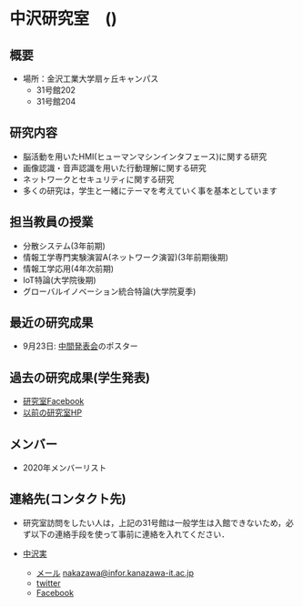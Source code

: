 # 中沢研究室　()

## 概要
- 場所：金沢工業大学扇ヶ丘キャンパス 
  - 31号館202
  - 31号館204

## 研究内容
- 脳活動を用いたHMI(ヒューマンマシンインタフェース)に関する研究
- 画像認識・音声認識を用いた行動理解に関する研究
- ネットワークとセキュリティに関する研究
- 多くの研究は，学生と一緒にテーマを考えていく事を基本としています

## 担当教員の授業
- 分散システム(3年前期)
- 情報工学専門実験演習A(ネットワーク演習)(3年前期後期)
- 情報工学応用(4年次前期)
- IoT特論(大学院後期)
- グローバルイノベーション統合特論(大学院夏季)

## 最近の研究成果
- 9月23日: [中間発表会](index.md)のポスター

## 過去の研究成果(学生発表)
- [研究室Facebook](https://www.facebook.com/nakalab/)
- [以前の研究室HP](https://www.kitnet.org/laboratory/)

## メンバー
- 2020年メンバーリスト

## 連絡先(コンタクト先)

- 研究室訪問をしたい人は，上記の31号館は一般学生は入館できないため，必ず以下の連絡手段を使って事前に連絡を入れてください．

- [中沢実](https://researchmap.jp/read0051201)
  - [メール](mailto:nakazawa@infor.kanazawa-it.ac.jp) nakazawa@infor.kanazawa-it.ac.jp
  - [twitter](https://twitter.com/nakazawa)
  - [Facebook](https://www.facebook.com/minoru.nakazawa.kit)
  